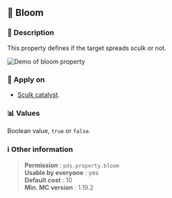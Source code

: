 ## :microbe: Bloom

### :memo: Description
This property defines if the target spreads sculk or not.

![Demo of bloom property](https://github.com/MachiganMC/ProtectedDebugStick/blob/master/docs/assets/properties/bloom.gif?raw=true ':size=90%')

### :dart: Apply on
- [Sculk catalyst](https://minecraft.wiki/w/Sculk_Catalyst).

### :bar_chart: Values
Boolean value, ``true`` or ``false``.

### :information_source: Other information

> **Permission** : ``pds.property.bloom``<br>
> **Usable by everyone** : yes<br>
>  **Default cost** : 10<br>
>  **Min. MC version** : 1.19.2
